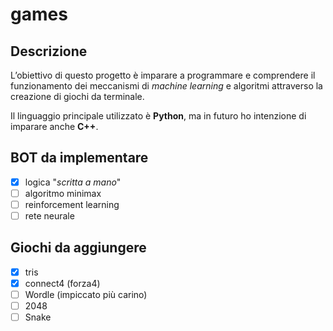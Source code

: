 # games

## Descrizione

L’obiettivo di questo progetto è imparare a programmare e comprendere il funzionamento dei meccanismi di *machine learning* e algoritmi attraverso la creazione di giochi da terminale.  

Il linguaggio principale utilizzato è **Python**, ma in futuro ho intenzione di imparare anche **C++**.

## BOT da implementare
- [X] logica "*scritta a mano*"
- [ ] algoritmo minimax
- [ ] reinforcement learning
- [ ] rete neurale

## Giochi da aggiungere
- [x] tris
- [x] connect4 (forza4)
- [ ] Wordle (impiccato più carino)
- [ ] 2048
- [ ] Snake
